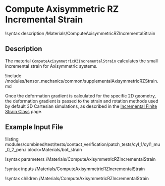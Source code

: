 # Compute Axisymmetric RZ Incremental Strain

!syntax description /Materials/ComputeAxisymmetricRZIncrementalStrain

## Description

The material `ComputeAxisymmetricRZIncrementalStrain` calculates the small incremental strain for
Axisymmetric systems.

!include /modules/tensor_mechanics/common/supplementalAxisymmetricRZStrain.md

Once the deformation gradient is calculated for the specific 2D geometry, the deformation gradient is
passed to the strain and rotation methods used by default 3D Cartesian simulations, as described in
the [Incremental Finite Strain Class](ComputeIncrementalSmallStrain.md) page.

## Example Input File

!listing modules/combined/test/tests/contact_verification/patch_tests/cyl_1/cyl1_mu_0_2_pen.i
         block=Materials/bot_strain

!syntax parameters /Materials/ComputeAxisymmetricRZIncrementalStrain

!syntax inputs /Materials/ComputeAxisymmetricRZIncrementalStrain

!syntax children /Materials/ComputeAxisymmetricRZIncrementalStrain
